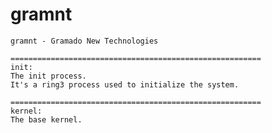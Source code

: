 # gramnt

	gramnt - Gramado New Technologies

	========================================================
	init:
	The init process.
	It's a ring3 process used to initialize the system.

	========================================================
	kernel:
	The base kernel.

